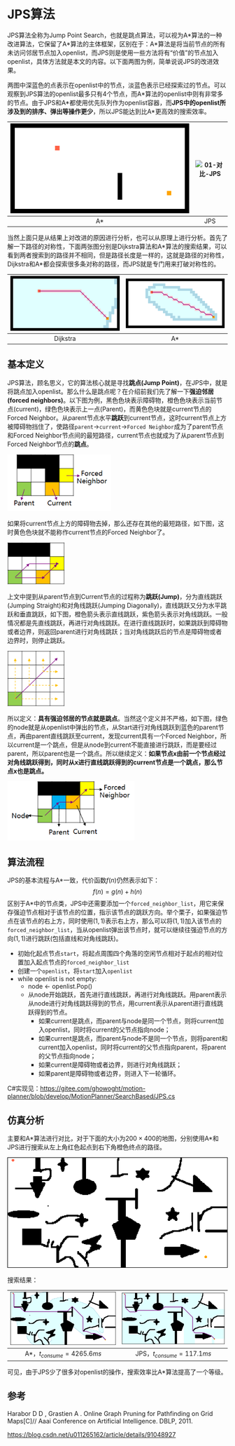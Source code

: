 # JPS算法

JPS算法全称为Jump Point Search，也就是跳点算法，可以视为A\*算法的一种改进算法，它保留了A\*算法的主体框架，区别在于：A\*算法是将当前节点的所有未访问邻居节点加入openlist，而JPS则是使用一些方法将有“价值”的节点加入openlist，具体方法就是本文的内容。以下面两图为例，简单说说JPS的改进效果。

两图中深蓝色的点表示在openlist中的节点，淡蓝色表示已经探索过的节点。可以观察到JPS算法的openlist最多只有4个节点，而A\*算法的openlist中则有非常多的节点。由于JPS和A\*都使用优先队列作为openlist容器，而**JPS中的openlist所涉及到的排序、弹出等操作更少**，所以JPS能达到比A\*更高效的搜索效率。

| ![01-对比-Astar](img/03-JPS/01-对比-Astar.gif) | ![01-对比-JPS](img/03-JPS/01-对比-JPS.gif) |
| :--------------------------------------------: | :----------------------------------------: |
|                       A*                       |                    JPS                     |

当然上面只是从结果上对改进的原因进行分析，也可以从原理上进行分析。首先了解一下路径的对称性，下面两张图分别是Dijkstra算法和A\*算法的搜索结果，可以看到两者搜索到的路径并不相同，但是路径长度是一样的，这就是路径的对称性，Dijkstra和A\*都会探索很多条对称的路径，而JPS就是专门用来打破对称性的。

| ![02-对称性-Dijkstra](img/03-JPS/02-对称性-Dijkstra.png) | ![02-对称性-Astar](img/03-JPS/02-对称性-Astar.png) |
| :------------------------------------------------------: | :------------------------------------------------: |
|                         Dijkstra                         |                         A*                         |

## 基本定义

JPS算法，顾名思义，它的算法核心就是寻找**跳点(Jump Point)**，在JPS中，就是将跳点加入openlist。那么什么是跳点呢？在介绍前我们先了解一下**强迫邻居(forced neighbors)**。以下图为例，黑色色块表示障碍物，橙色色块表示当前节点(current)，绿色色块表示上一点(Parent)，而黄色色块就是current节点的Forced Neighbor。从parent节点水平**跳跃**到current节点，这时current节点上方被障碍物挡住了，使路径`parent`→`current`→`Forced Neighbor`成为了parent节点和Forced Neighbor节点间的最短路径，current节点也就成为了从parent节点到Forced Neighbor节点的**跳点**。

<img src="img/03-JPS/02-强迫邻居.png" alt="02-强迫邻居" style="zoom:80%;" />

如果将current节点上方的障碍物去掉，那么还存在其他的最短路径，如下图，这时黄色色块就不能称作current节点的Forced Neighbor了。

<img src="img/03-JPS/02-强迫邻居-02.png" alt="02-强迫邻居-02" style="zoom:80%;" />

上文中提到从parent节点到Current节点的过程称为**跳跃(Jump)**，分为直线跳跃(Jumping Straight)和对角线跳跃(Jumping Diagonally)，直线跳跃又分为水平跳跃和垂直跳跃，如下图，橙色箭头表示直线跳跃，紫色箭头表示对角线跳跃。一般情况都是先直线跳跃，再进行对角线跳跃。在进行直线跳跃时，如果跳跃到障碍物或者边界，则返回parent进行对角线跳跃；当对角线跳跃后的节点是障碍物或者边界时，则停止跳跃。

<img src="img/03-JPS/02-跳跃.png" alt="02-跳跃" style="zoom:80%;" />

所以定义：**具有强迫邻居的节点就是跳点**。当然这个定义并不严格，如下图，绿色的node就是从openlist中弹出的节点，从Start进行对角线跳跃到蓝色的parent节点，再由parent直线跳跃至current，发现current具有一个Forced Neighbor，所以current是一个跳点，但是从node到current不能直接进行跳跃，而是要经过parent，所以parent也是一个跳点。所以继续定义：**如果节点x由前一个节点经过对角线跳跃得到，同时从x进行直线跳跃得到的current节点是一个跳点，那么节点x也是跳点。**

<img src="img/03-JPS/02-强迫邻居-03.png" alt="02-强迫邻居-03" style="zoom:80%;" />

## 算法流程

JPS的基本流程与A\*一致，代价函数$f(n)$仍然表示如下：
$$
f(n)=g(n)+h(n)
$$
区别于A\*中的节点类，JPS中还需要添加一个`forced_neighbor_list`，用它来保存强迫节点相对于该节点的位置，指示该节点的跳跃方向。举个栗子，如果强迫节点在该节点的右上方，同时使用$(1,1)$表示右上方，那么可以将$(1, 1)$加入该节点的`forced_neighbor_list`，当从openlist弹出该节点时，就可以继续往强迫节点的方向$(1,1)$进行跳跃(包括直线和对角线跳跃)。

- 初始化起点节点`start`，将起点周围四个角落的空闲节点相对于起点的相对位置加入起点节点的`forced_neighbor_list`
- 创建一个`openlist`，将`start`加入`openlist`
- while openlist is not empty:
  - node ← openlist.Pop()
  - 从node开始跳跃，首先进行直线跳跃，再进行对角线跳跃。用parent表示从node进行对角线跳跃得到的节点，用current表示从parent进行直线跳跃得到的节点。
    - 如果current是跳点，而parent与node是同一个节点，则将current加入openlist，同时将current的父节点指向node；
    - 如果current是跳点，而parent与node不是同一个节点，则将parent和current加入openlist，同时将current的父节点指向parent，将parent的父节点指向node；
    - 如果current是障碍物或者边界，则进行对角线跳跃；
    - 如果parent是障碍物或者边界，则进入下一轮循环。

C#实现见：https://gitee.com/ghowoght/motion-planner/blob/develop/MotionPlanner/SearchBased/JPS.cs

## 仿真分析

主要和A\*算法进行对比，对于下面的大小为$200×400$的地图，分别使用A\*和JPS进行搜索从左上角红色起点到右下角橙色终点的路径。

![03-地图](img/03-JPS/03-地图.png)

搜索结果：

| ![03-Astar](img/03-JPS/03-Astar.png) | ![03-JPS](img/03-JPS/03-JPS.png) |
| :----------------------------------: | :------------------------------: |
|     A\*，$t_{consume}=4265.6ms$      |    JPS，$t_{consume}=117.1ms$    |

可见，由于JPS少了很多对openlist的操作，搜索效率比A*算法提高了一个等级。

## 参考

Harabor D D ,  Grastien A . Online Graph Pruning for Pathfinding on Grid Maps[C]// Aaai Conference on Artificial Intelligence. DBLP, 2011.

https://blog.csdn.net/u011265162/article/details/91048927